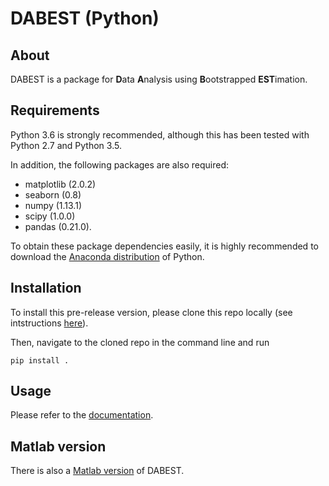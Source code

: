 # DABEST (Python)
<!-- [![Build Status](https://travis-ci.org/ACCLAB/DABEST-python.svg?branch=master)](https://travis-ci.org/ACCLAB/DABEST-python)

![](https://raw.githubusercontent.com/ACCLAB/DABEST-python/master/images/readme-float-contrast.png) -->

## About

DABEST is a package for **D**ata **A**nalysis using **B**ootstrapped **EST**imation.

## Requirements

Python 3.6 is strongly recommended, although this has been tested with Python 2.7 and Python 3.5.

In addition, the following packages are also required:
- matplotlib (2.0.2)
- seaborn (0.8)
- numpy (1.13.1)
- scipy (1.0.0)
- pandas (0.21.0).

To obtain these package dependencies easily, it is highly recommended to download the [Anaconda distribution](https://www.continuum.io/downloads) of Python.


## Installation

To install this pre-release version, please clone this repo locally (see intstructions [here](https://help.github.com/articles/cloning-a-repository/)).

Then, navigate to the cloned repo in the command line and run

```shell
pip install .
```
<!-- You can install this package via `conda` or `pip`. The former is recommended, and comes installed with the above-mentioned Anaconda distribution.

To install, at the command line, run either
```shell
conda config --add channels conda-forge
conda install dabest
```
or
```shell
pip install --upgrade dabest
``` -->


## Usage

Please refer to the [documentation](https://acclab.github.io/DABEST-python-docs/index.html).

## Matlab version

There is also a [Matlab version](https://github.com/ACCLAB/DABEST-Matlab) of DABEST.
